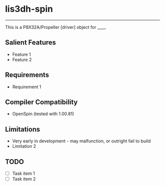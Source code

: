 # lis3dh-spin 
--------------

This is a P8X32A/Propeller [driver] object for ____.

## Salient Features

* Feature 1
* Feature 2

## Requirements

* Requirement 1

## Compiler Compatibility

* OpenSpin (tested with 1.00.81)

## Limitations

* Very early in development - may malfunction, or outright fail to build
* Limitation 2

## TODO

- [ ] Task item 1
- [ ] Task item 2
